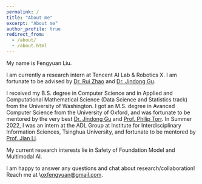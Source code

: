 ```yaml
---
permalink: /
title: "About me"
excerpt: "About me"
author_profile: true
redirect_from: 
  - /about/
  - /about.html 
---
```



My name is Fengyuan Liu.

I am currently a research intern at Tencent AI Lab & Robotics X. I am fortunate to be advised by [Dr. Rui Zhao](https://ruizhaogit.github.io/) and [Dr. Jindong Gu](https://jindonggu.github.io/). 

I received my B.S. degree in Computer Science and in Applied and Computational Mathematical Science (Data Science and Statistics track) from the University of Washington. I got an M.S. degree in Avanced Computer Science from the University of Oxford, and was fortunate to be mentored by the very best [Dr. Jindong Gu](https://jindonggu.github.io/) and [Prof. Philip Torr](https://scholar.google.com/citations?user=kPxa2w0AAAAJ&hl=en). In Summer 2022, I was an intern at the ADL Group at Institute for Interdisciplinary Information Sciences, Tsinghua University, and fortunate to be mentored by [Prof. Jian Li](http://people.iiis.tsinghua.edu.cn/~jianli/).

My current research interests lie in Safety of Foundation Model and Multimodal AI. 

I am happy to answer any questions and chat about research/collaboration! Reach me at \oxfengyuan@gmail.com.
